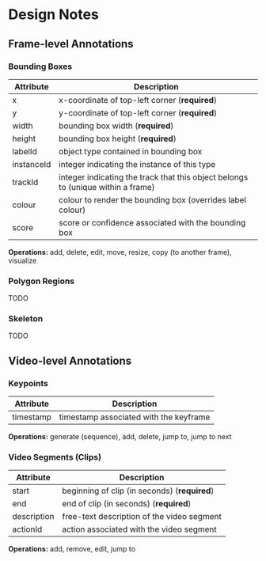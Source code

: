 # Design Notes

## Frame-level Annotations

### Bounding Boxes

| Attribute | Description |
|-----------|-------------|
| x         | x-coordinate of top-left corner (**required**) |
| y         | y-coordinate of top-left corner (**required**) |
| width     | bounding box width (**required**) |
| height    | bounding box height (**required**) |
| labelId   | object type contained in bounding box |
| instanceId | integer indicating the instance of this type |
| trackId   | integer indicating the track that this object belongs to (unique within a frame) |
| colour    | colour to render the bounding box (overrides label colour) |
| score     | score or confidence associated with the bounding box

**Operations:** add, delete, edit, move, resize, copy (to another frame), visualize

### Polygon Regions

TODO

### Skeleton

TODO

## Video-level Annotations

### Keypoints

| Attribute | Description |
|-----------|-------------|
| timestamp | timestamp associated with the keyframe |

**Operations:** generate (sequence), add, delete, jump to, jump to next 

### Video Segments (Clips)

| Attribute | Description |
|-----------|-------------|
| start     | beginning of clip (in seconds) (**required**) |
| end       | end of clip (in seconds) (**required**) |
| description | free-text description of the video segment |
| actionId  | action associated with the video segment |

**Operations:** add, remove, edit, jump to
